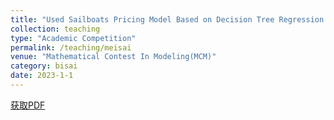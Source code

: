 ```yaml
---
title: "Used Sailboats Pricing Model Based on Decision Tree Regression with AdaBoost"
collection: teaching
type: "Academic Competition"
permalink: /teaching/meisai
venue: "Mathematical Contest In Modeling(MCM)"
category: bisai
date: 2023-1-1
---
```


[获取PDF](http://ShangrunLu666.github.io/files/美赛2330197paper.pdf)
